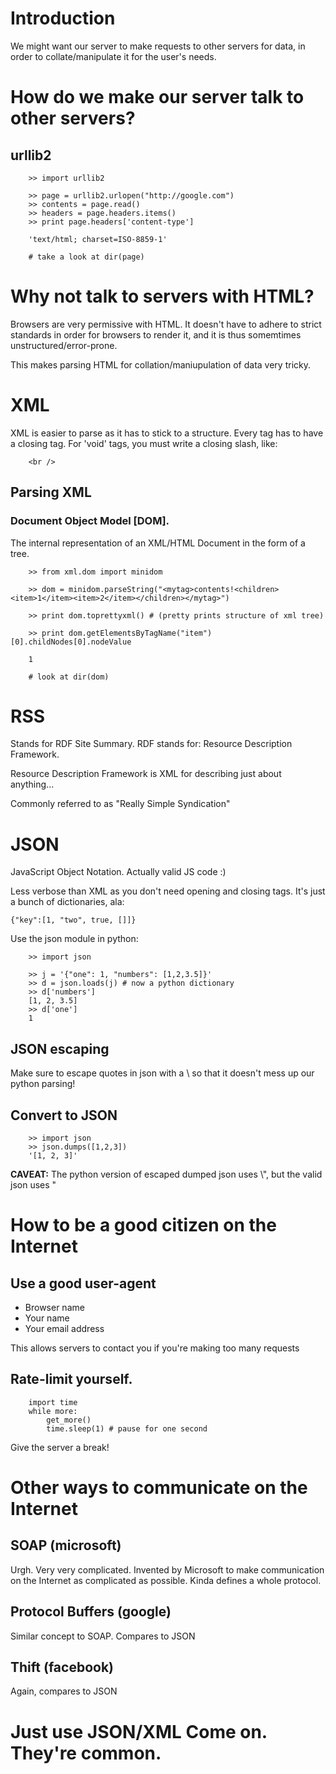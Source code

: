 # Introduction
We might want our server to make requests to other servers for data, in order to collate/manipulate it for the user's needs.

# How do we make our server talk to other servers?

## urllib2

		>> import urllib2

		>> page = urllib2.urlopen("http://google.com")
		>> contents = page.read()
		>> headers = page.headers.items()
		>> print page.headers['content-type']

		'text/html; charset=ISO-8859-1'

		# take a look at dir(page)

# Why not talk to servers with HTML?

Browsers are very permissive with HTML. It doesn't have to adhere to strict standards in order for browsers to render it, and it is thus somemtimes unstructured/error-prone.

This makes parsing HTML for collation/maniupulation of data very tricky.

# XML

XML is easier to parse as it has to stick to a structure. Every tag has to have a closing tag. For 'void' tags, you must write a closing slash, like:

		<br />

## Parsing XML

### Document Object Model [DOM].

The internal representation of an XML/HTML Document in the form of a tree.

		>> from xml.dom import minidom

		>> dom = minidom.parseString("<mytag>contents!<children><item>1</item><item>2</item></children></mytag>")
		
		>> print dom.toprettyxml() # (pretty prints structure of xml tree)

		>> print dom.getElementsByTagName("item")[0].childNodes[0].nodeValue

		1

		# look at dir(dom)

# RSS

Stands for RDF Site Summary. RDF stands for: Resource Description Framework.

Resource Description Framework is XML for describing just about anything...

Commonly referred to as "Really Simple Syndication"

# JSON

JavaScript Object Notation. Actually valid JS code :)

Less verbose than XML as you don't need opening and closing tags. It's just a bunch of dictionaries, ala:

	{"key":[1, "two", true, []]}

Use the json module in python:

		>> import json

		>> j = '{"one": 1, "numbers": [1,2,3.5]}'
		>> d = json.loads(j) # now a python dictionary
		>> d['numbers']
		[1, 2, 3.5]
		>> d['one']
		1

## JSON escaping
Make sure to escape quotes in json with a \ so that it doesn't mess up our python parsing!

## Convert to JSON

		>> import json
		>> json.dumps([1,2,3])
		'[1, 2, 3]'

**CAVEAT:** The python version of escaped dumped json uses \\", but the valid json uses \"

# How to be a good citizen on the Internet

## Use a good user-agent

* Browser name
* Your name
* Your email address

This allows servers to contact you if you're making too many requests

## Rate-limit yourself.

		import time
		while more:
			get_more()
			time.sleep(1) # pause for one second

Give the server a break!

# Other ways to communicate on the Internet

## SOAP (microsoft)
Urgh. Very very complicated. Invented by Microsoft to make communication on the Internet as complicated as possible. Kinda defines a whole protocol.

## Protocol Buffers (google)
Similar concept to SOAP. Compares to JSON

## Thift (facebook)
Again, compares to JSON

# Just use JSON/XML Come on. They're common.